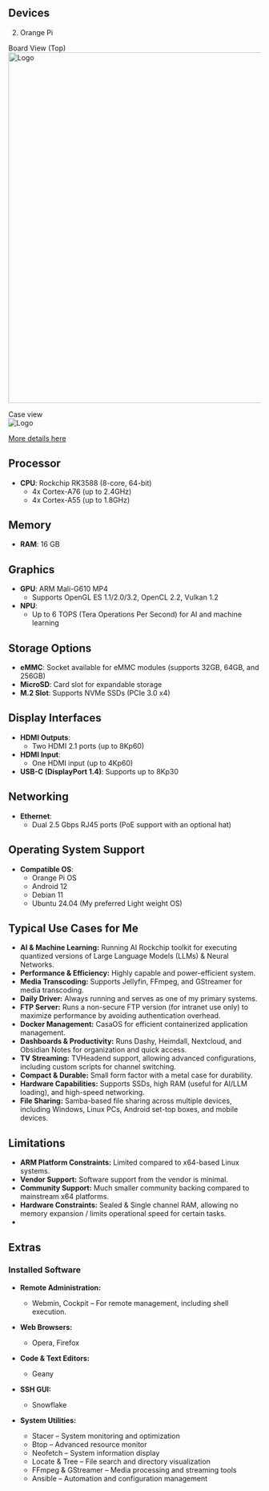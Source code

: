 ## Devices
2) Orange Pi <Br>

Board View (Top)<Br>
<img src="https://m.media-amazon.com/images/I/71fNE6IX3iL._AC_UF894,1000_QL80_.jpg" alt="Logo" width="700"> <Br>

Case view<Br>
<img src="https://www.tinytronics.nl/image/cache/catalog/products_2024/orange-pi-5-plus-metal-case-with-antennas-model-600x600w.jpg" alt="Logo" > <Br>

[More details here](http://www.orangepi.org/html/hardWare/computerAndMicrocontrollers/details/Orange-Pi-5-plus.html)

## **Processor**
- **CPU**: Rockchip RK3588 (8-core, 64-bit)  
  - 4x Cortex-A76 (up to 2.4GHz)  
  - 4x Cortex-A55 (up to 1.8GHz)  

## **Memory**
- **RAM**:  16 GB

## **Graphics**
- **GPU**: ARM Mali-G610 MP4  
  - Supports OpenGL ES 1.1/2.0/3.2, OpenCL 2.2, Vulkan 1.2  
- **NPU**:  
  - Up to 6 TOPS (Tera Operations Per Second) for AI and machine learning  

## **Storage Options**
- **eMMC**: Socket available for eMMC modules (supports 32GB, 64GB, and 256GB)  
- **MicroSD**: Card slot for expandable storage  
- **M.2 Slot**: Supports NVMe SSDs (PCIe 3.0 x4)  

## **Display Interfaces**
- **HDMI Outputs**:  
  - Two HDMI 2.1 ports (up to 8Kp60)  
- **HDMI Input**:  
  - One HDMI input (up to 4Kp60)  
- **USB-C (DisplayPort 1.4)**: Supports up to 8Kp30  

## **Networking**
- **Ethernet**:  
  - Dual 2.5 Gbps RJ45 ports (PoE support with an optional hat)  

## **Operating System Support**
- **Compatible OS**:  
  - Orange Pi OS
  - Android 12  
  - Debian 11  
  - Ubuntu 24.04  (My preferred Light weight OS)
      
## **Typical Use Cases for Me**  

- **AI & Machine Learning:** Running AI Rockchip toolkit for executing quantized versions of Large Language Models (LLMs) & Neural Networks.  
- **Performance & Efficiency:** Highly capable and power-efficient system.  
- **Media Transcoding:** Supports Jellyfin, FFmpeg, and GStreamer for media transcoding.  
- **Daily Driver:** Always running and serves as one of my primary systems.  
- **FTP Server:** Runs a non-secure FTP version (for intranet use only) to maximize performance by avoiding authentication overhead.  
- **Docker Management:** CasaOS for efficient containerized application management.  
- **Dashboards & Productivity:** Runs Dashy, Heimdall, Nextcloud, and Obsidian Notes for organization and quick access.  
- **TV Streaming:** TVHeadend support, allowing advanced configurations, including custom scripts for channel switching.  
- **Compact & Durable:** Small form factor with a metal case for durability.  
- **Hardware Capabilities:** Supports SSDs, high RAM (useful for AI/LLM loading), and high-speed networking.  
- **File Sharing:** Samba-based file sharing across multiple devices, including Windows, Linux PCs, Android set-top boxes, and mobile devices.  

## **Limitations**  

- **ARM Platform Constraints:** Limited compared to x64-based Linux systems.  
- **Vendor Support:** Software support from the vendor is minimal.  
- **Community Support:** Much smaller community backing compared to mainstream x64 platforms.  
- **Hardware Constraints:** Sealed & Single channel RAM, allowing no memory expansion / limits operational speed for certain tasks.
- 
## **Extras**  

### **Installed Software**  

- **Remote Administration:**  
  - Webmin, Cockpit – For remote management, including shell execution.  

- **Web Browsers:**  
  - Opera, Firefox  

- **Code & Text Editors:**  
  - Geany  

- **SSH GUI:**  
  - Snowflake  

- **System Utilities:**  
  - Stacer – System monitoring and optimization  
  - Btop – Advanced resource monitor  
  - Neofetch – System information display  
  - Locate & Tree – File search and directory visualization  
  - FFmpeg & GStreamer – Media processing and streaming tools  
  - Ansible – Automation and configuration management  

  
